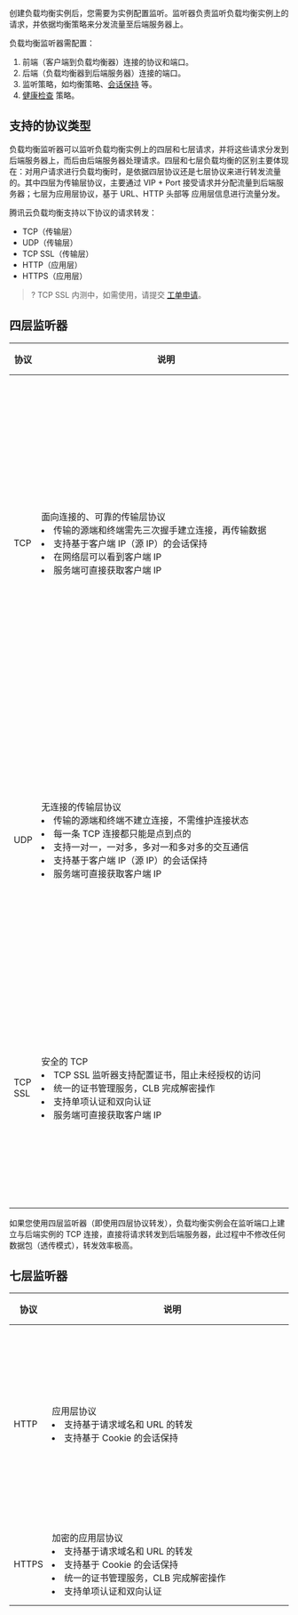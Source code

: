 创建负载均衡实例后，您需要为实例配置监听。监听器负责监听负载均衡实例上的请求，并依据均衡策略来分发流量至后端服务器上。

负载均衡监听器需配置：
1. 前端（客户端到负载均衡器）连接的协议和端口。
2. 后端（负载均衡器到后端服务器）连接的端口。
3. 监听策略，如均衡策略、[会话保持](/doc/product/214/6154) 等。
3. [健康检查](/doc/product/214/6097) 策略。

## 支持的协议类型
负载均衡监听器可以监听负载均衡实例上的四层和七层请求，并将这些请求分发到后端服务器上，而后由后端服务器处理请求。四层和七层负载均衡的区别主要体现在：对用户请求进行负载均衡时，是依据四层协议还是七层协议来进行转发流量的。其中四层为传输层协议，主要通过 VIP + Port 接受请求并分配流量到后端服务器；七层为应用层协议，基于 URL、HTTP 头部等 应用层信息进行流量分发。

腾讯云负载均衡支持以下协议的请求转发：
- TCP（传输层）
- UDP（传输层）
- TCP SSL（传输层）
- HTTP（应用层）
- HTTPS（应用层）
 >? TCP SSL 内测中，如需使用，请提交 [工单申请](https://console.cloud.tencent.com/workorder/category)。

## 四层监听器
| 协议    | 说明                    | 应用场景                                 |
| ------- | ------------------------ | ---------------------------------------- |
| TCP | 面向连接的、可靠的传输层协议<li style="width:450px">传输的源端和终端需先三次握手建立连接，再传输数据</li><li style="width:450px">支持基于客户端 IP（源 IP）的会话保持</li><li style="width:450px">在网络层可以看到客户端 IP</li><li  style="width:450px">服务端可直接获取客户端 IP</li>| 适用于对可靠性和数据准确性要求高、对传输速度要求较低的场景，如文件传输、收发邮件、远程登录等。|
| UDP | 无连接的传输层协议<li style="width:450px">传输的源端和终端不建立连接，不需维护连接状态</li><li style="width:450px">每一条 TCP 连接都只能是点到点的</li><li style="width:450px">支持一对一，一对多，多对一和多对多的交互通信</li><li style="width:450px">支持基于客户端 IP（源 IP）的会话保持</li><li style="width:450px">服务端可直接获取客户端 IP</li>|适用于对传输效率要求高、对准确性要求相对较低的场景，如即时通讯、在线视频等。|
| TCP SSL | 安全的 TCP <li style="width:450px">TCP SSL 监听器支持配置证书，阻止未经授权的访问</li><li style="width:450px">统一的证书管理服务，CLB 完成解密操作</li><li style="width:450px">支持单项认证和双向认证</li><li style="width:450px">服务端可直接获取客户端 IP</li>| 适用于 TCP 协议下对安全性要求非常高的场景，支持基于 TCP 的自定义协议。|

如果您使用四层监听器（即使用四层协议转发），负载均衡实例会在监听端口上建立与后端实例的 TCP 连接，直接将请求转发到后端服务器，此过程中不修改任何数据包（透传模式），转发效率极高。

## 七层监听器
| 协议    | 说明                   | 应用场景                                 |
| ------- | --------------------- | ---------------------------------------- |
|HTTP|应用层协议<li style="width:434px">支持基于请求域名和 URL 的转发</li><li style="width:434px">支持基于 Cookie 的会话保持</li>|需要对请求的内容进行识别的应用，如 Web 应用、App 服务等。|
|HTTPS|加密的应用层协议<li style="width:434px">支持基于请求域名和 URL 的转发</li><li style="width:434px">支持基于 Cookie 的会话保持</li><li style="width:434px">统一的证书管理服务，CLB 完成解密操作</li><li style="width:434px">支持单项认证和双向认证</li>|需加密传输的 HTTP 应用。|
